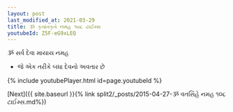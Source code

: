 ```yaml
---
layout: post
last_modified_at: 2021-03-29
title: ૐ કૃતાંતકૃતે નમહ ૧૦૮ ટાઈમ્સ
youtubeId: Z5F-eG9xLEQ
---
```

 
 
 ૐ સર્વ દેવા માયાય નમહ  
 
 -  જે એક તરીકે બધા દેવનો અવતાર છે 
 
  
 
  
 
 
 
 
 
 


{% include youtubePlayer.html id=page.youtubeId %}
 
[Next]({{ site.baseurl }}{% link  split2/_posts/2015-04-27-ૐ વતસિંહે નમહ ૧૦૮ ટાઈમ્સ.md%})
 
